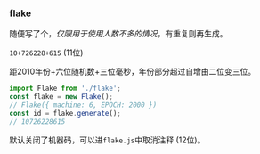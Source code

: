 ### flake
随便写了个，*仅限用于使用人数不多的情况*，有重复则再生成。

`10+726228+615`  (11位)

距2010年份+六位随机数+三位毫秒，年份部分超过自增由二位变三位。
```js
import Flake from './flake';
const flake = new Flake();
// Flake({ machine: 6, EPOCH: 2000 })
const id = flake.generate();
// 10726228615
```
默认关闭了机器码，可以进`flake.js`中取消注释 (12位)。